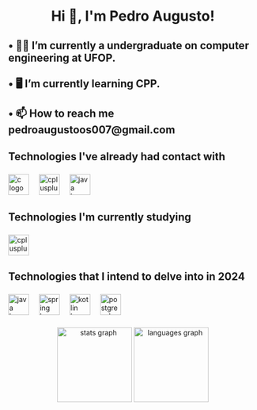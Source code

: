 <h1 align="center">Hi 👋, I'm Pedro Augusto!</h1>

###

<h2 align="left">• 👨‍🎓 I’m currently a undergraduate on computer engineering at UFOP.<br><br>• 🖥️ I’m currently learning CPP.<br><br>• 📫 How to reach me pedroaugustoos007@gmail.com</h3>

###

<h2 align="left">Technologies I've already had contact with</h2>

###

<div align="left">
  <img src="https://skillicons.dev/icons?i=c" height="42" alt="c logo"  />
  <img width="12" />
  <img src="https://skillicons.dev/icons?i=cpp" height="42" alt="cplusplus logo"  />
  <img width="12" />
  <img src="https://skillicons.dev/icons?i=java" height="42" alt="java logo"  />
</div>

###

<h2 align="left">Technologies I'm currently studying</h2>

###

<div align="left">
  <img src="https://skillicons.dev/icons?i=cpp" height="42" alt="cplusplus logo"  />
</div>

###

<h2 align="left">Technologies that I intend to delve into in 2024</h2>

###

<div align="left">
  <img src="https://skillicons.dev/icons?i=java" height="42" alt="java logo"  />
  <img width="12" />
  <img src="https://skillicons.dev/icons?i=spring" height="42" alt="spring logo"  />
  <img width="12" />
  <img src="https://cdn.jsdelivr.net/gh/devicons/devicon/icons/kotlin/kotlin-original.svg" height="42" alt="kotlin logo"  />
  <img width="12" />
  <img src="https://cdn.simpleicons.org/postgresql/4169E1" height="42" alt="postgresql logo"  />
</div>

###

<div align="center">
  <img src="https://github-readme-stats.vercel.app/api?username=PedroAugustooss&hide_title=false&hide_rank=false&show_icons=true&include_all_commits=true&count_private=true&disable_animations=false&theme=github_dark&locale=en&hide_border=false&order=1" height="151" alt="stats graph"  />
  <img src="https://github-readme-stats.vercel.app/api/top-langs?username=PedroAugustooss&locale=en&hide_title=false&layout=compact&card_width=320&langs_count=5&theme=github_dark&hide_border=false&order=2" height="151" alt="languages graph"  />
</div>

###
